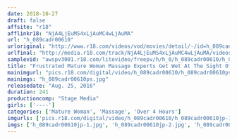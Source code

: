 ```yaml
---
date: 2018-10-27
draft: false
affsite: "r18"
afflinkr18: "NjA4LjEuMS4xLjAuMC4wLjAuMA"
url: "h_089cadr00610"
urloriginal: "http://www.r18.com/videos/vod/movies/detail/-/id=h_089cadr00610"
urlfinal: "http://media.r18.com/track/NjA4LjEuMS4xLjAuMC4wLjAuMA/videos/vod/movies/detail/-/id=h_089cadr00610"
samplevid: "awspv3001.r18.com/litevideo/freepv/h/h_0/h_089cadr00610/h_089cadr00610_dmb_w.mp4"
title: "Frustrated Mature Woman Massage Experts Get Wet At The Sight Of Hard Dick 10 Girls, 4 Hours"
mainimgurl: "pics.r18.com/digital/video/h_089cadr00610/h_089cadr00610ps.jpg"
mainimgs: "h_089cadr00610ps.jpg"
releasedate: "Aug. 25, 2016"
duration: 241
productioncomp: "Stage Media"
girls: ['----']
categories: ['Mature Woman', 'Massage', 'Over 4 Hours']
imgurls: ['pics.r18.com/digital/video/h_089cadr00610/h_089cadr00610jp-1.jpg', 'pics.r18.com/digital/video/h_089cadr00610/h_089cadr00610jp-2.jpg', 'pics.r18.com/digital/video/h_089cadr00610/h_089cadr00610jp-3.jpg', 'pics.r18.com/digital/video/h_089cadr00610/h_089cadr00610jp-4.jpg', 'pics.r18.com/digital/video/h_089cadr00610/h_089cadr00610jp-5.jpg', 'pics.r18.com/digital/video/h_089cadr00610/h_089cadr00610jp-6.jpg', 'pics.r18.com/digital/video/h_089cadr00610/h_089cadr00610jp-7.jpg', 'pics.r18.com/digital/video/h_089cadr00610/h_089cadr00610jp-8.jpg', 'pics.r18.com/digital/video/h_089cadr00610/h_089cadr00610jp-9.jpg', 'pics.r18.com/digital/video/h_089cadr00610/h_089cadr00610jp-10.jpg', 'pics.r18.com/digital/video/h_089cadr00610/h_089cadr00610jp-11.jpg', 'pics.r18.com/digital/video/h_089cadr00610/h_089cadr00610jp-12.jpg', 'pics.r18.com/digital/video/h_089cadr00610/h_089cadr00610jp-13.jpg', 'pics.r18.com/digital/video/h_089cadr00610/h_089cadr00610jp-14.jpg', 'pics.r18.com/digital/video/h_089cadr00610/h_089cadr00610jp-15.jpg', 'pics.r18.com/digital/video/h_089cadr00610/h_089cadr00610jp-16.jpg', 'pics.r18.com/digital/video/h_089cadr00610/h_089cadr00610jp-17.jpg', 'pics.r18.com/digital/video/h_089cadr00610/h_089cadr00610jp-18.jpg', 'pics.r18.com/digital/video/h_089cadr00610/h_089cadr00610jp-19.jpg', 'pics.r18.com/digital/video/h_089cadr00610/h_089cadr00610jp-20.jpg']
imgs: ['h_089cadr00610jp-1.jpg', 'h_089cadr00610jp-2.jpg', 'h_089cadr00610jp-3.jpg', 'h_089cadr00610jp-4.jpg', 'h_089cadr00610jp-5.jpg', 'h_089cadr00610jp-6.jpg', 'h_089cadr00610jp-7.jpg', 'h_089cadr00610jp-8.jpg', 'h_089cadr00610jp-9.jpg', 'h_089cadr00610jp-10.jpg', 'h_089cadr00610jp-11.jpg', 'h_089cadr00610jp-12.jpg', 'h_089cadr00610jp-13.jpg', 'h_089cadr00610jp-14.jpg', 'h_089cadr00610jp-15.jpg', 'h_089cadr00610jp-16.jpg', 'h_089cadr00610jp-17.jpg', 'h_089cadr00610jp-18.jpg', 'h_089cadr00610jp-19.jpg', 'h_089cadr00610jp-20.jpg']
---
```

